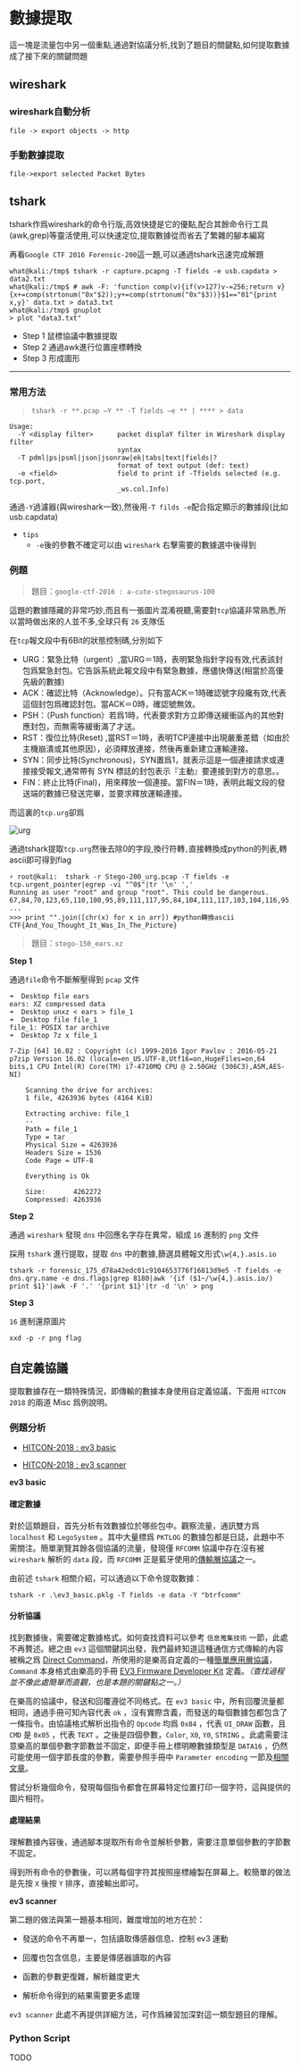 # 數據提取

這一塊是流量包中另一個重點,通過對協議分析,找到了題目的關鍵點,如何提取數據成了接下來的關鍵問題

## wireshark

### wireshark自動分析

`file -> export objects -> http`

### 手動數據提取

`file->export selected Packet Bytes`


## tshark

tshark作爲wireshark的命令行版,高效快捷是它的優點,配合其餘命令行工具(awk,grep)等靈活使用,可以快速定位,提取數據從而省去了繁雜的腳本編寫

再看`Google CTF 2016 Forensic-200`這一題,可以通過tshark迅速完成解題

```shll
what@kali:/tmp$ tshark -r capture.pcapng -T fields -e usb.capdata > data2.txt
what@kali:/tmp$ # awk -F: 'function comp(v){if(v>127)v-=256;return v}{x+=comp(strtonum("0x"$2));y+=comp(strtonum("0x"$3))}$1=="01"{print x,y}' data.txt > data3.txt
what@kali:/tmp$ gnuplot
> plot "data3.txt"
```

- Step 1 鼠標協議中數據提取
- Step 2 通過awk進行位置座標轉換
- Step 3 形成圖形

---

### 常用方法

> `tshark -r **.pcap –Y ** -T fields –e ** | **** > data`

```
Usage:
  -Y <display filter>      packet displaY filter in Wireshark display filter
                           syntax
  -T pdml|ps|psml|json|jsonraw|ek|tabs|text|fields|?
                           format of text output (def: text)
  -e <field>               field to print if -Tfields selected (e.g. tcp.port,
                           _ws.col.Info)
```

通過`-Y`過濾器(與wireshark一致),然後用`-T filds -e`配合指定顯示的數據段(比如usb.capdata)

- `tips`
    - `-e`後的參數不確定可以由 `wireshark` 右擊需要的數據選中後得到

### 例題

> 題目：`google-ctf-2016 : a-cute-stegosaurus-100`

這題的數據隱藏的非常巧妙,而且有一張圖片混淆視聽,需要對`tcp`協議非常熟悉,所以當時做出來的人並不多,全球只有 `26` 支隊伍

在`tcp`報文段中有6Bit的狀態控制碼,分別如下

- URG：緊急比特（urgent）,當URG＝1時，表明緊急指針字段有效,代表該封包爲緊急封包。它告訴系統此報文段中有緊急數據，應儘快傳送(相當於高優先級的數據)
- ACK：確認比特（Acknowledge）。只有當ACK＝1時確認號字段纔有效,代表這個封包爲確認封包。當ACK＝0時，確認號無效。
- PSH：（Push function）若爲1時，代表要求對方立即傳送緩衝區內的其他對應封包，而無需等緩衝滿了才送。
- RST：復位比特(Reset) ,當RST＝1時，表明TCP連接中出現嚴重差錯（如由於主機崩潰或其他原因），必須釋放連接，然後再重新建立運輸連接。
- SYN：同步比特(Synchronous)，SYN置爲1，就表示這是一個連接請求或連接接受報文,通常帶有 SYN 標誌的封包表示『主動』要連接到對方的意思。。
- FIN：終止比特(Final)，用來釋放一個連接。當FIN＝1時，表明此報文段的發送端的數據已發送完畢，並要求釋放運輸連接。

而這裏的`tcp.urg`卻爲

![urg](figure/urg.png)

通過tshark提取`tcp.urg`然後去除0的字段,換行符轉`,`直接轉換成python的列表,轉ascii即可得到flag

```
⚡ root@kali:  tshark -r Stego-200_urg.pcap -T fields -e  tcp.urgent_pointer|egrep -vi "^0$"|tr '\n' ','
Running as user "root" and group "root". This could be dangerous.
67,84,70,123,65,110,100,95,89,111,117,95,84,104,111,117,103,104,116,95,73,116,95,87,97,115,95,73,110,95,84,104,101,95,80,105,99,116,117,114,101,125,#
...
>>> print "".join([chr(x) for x in arr]) #python轉換ascii
CTF{And_You_Thought_It_Was_In_The_Picture}
```

> 題目：`stego-150_ears.xz`

**Step 1**

通過`file`命令不斷解壓得到 `pcap` 文件

```shell
➜  Desktop file ears
ears: XZ compressed data
➜  Desktop unxz < ears > file_1
➜  Desktop file file_1
file_1: POSIX tar archive
➜  Desktop 7z x file_1

7-Zip [64] 16.02 : Copyright (c) 1999-2016 Igor Pavlov : 2016-05-21
p7zip Version 16.02 (locale=en_US.UTF-8,Utf16=on,HugeFiles=on,64 bits,1 CPU Intel(R) Core(TM) i7-4710MQ CPU @ 2.50GHz (306C3),ASM,AES-NI)

    Scanning the drive for archives:
    1 file, 4263936 bytes (4164 KiB)

    Extracting archive: file_1
    --
    Path = file_1
    Type = tar
    Physical Size = 4263936
    Headers Size = 1536
    Code Page = UTF-8

    Everything is Ok

    Size:       4262272
    Compressed: 4263936
```

**Step 2**

通過 `wireshark` 發現 `dns` 中回應名字存在異常，組成 `16` 進制的 `png` 文件

採用 `tshark` 進行提取，提取 `dns` 中的數據,篩選具體報文形式`\w{4,}.asis.io`

`tshark -r forensic_175_d78a42edc01c9104653776f16813d9e5 -T fields -e dns.qry.name -e dns.flags|grep 8180|awk '{if ($1~/\w{4,}.asis.io/) print $1}'|awk -F '.' '{print $1}'|tr -d '\n' > png`

**Step 3**

`16` 進制還原圖片

`xxd -p -r png flag`


## 自定義協議

提取數據存在一類特殊情況，即傳輸的數據本身使用自定義協議，下面用 `HITCON 2018` 的兩道 Misc 爲例說明。

### 例題分析

- [HITCON-2018 : ev3 basic](https://github.com/ctf-wiki/ctf-challenges/tree/master/misc/cap/2018HITCON-ev3-basic)

- [HITCON-2018 : ev3 scanner](https://github.com/ctf-wiki/ctf-challenges/tree/master/misc/cap/2018HITCON-ev3-scanner)

**ev3 basic**

#### 確定數據

對於這類題目，首先分析有效數據位於哪些包中。觀察流量，通訊雙方爲 `localhost` 和 `LegoSystem` 。其中大量標爲 `PKTLOG` 的數據包都是日誌，此題中不需關注。簡單瀏覽其餘各個協議的流量，發現僅 `RFCOMM` 協議中存在沒有被 `wireshark` 解析的 `data` 段，而 `RFCOMM` 正是藍牙使用的[傳輸層協議](https://en.wikipedia.org/wiki/List_of_Bluetooth_protocols#Radio_frequency_communication_(RFCOMM))之一。

由前述 `tshark` 相關介紹，可以通過以下命令提取數據：

`tshark -r .\ev3_basic.pklg -T fields -e data -Y "btrfcomm"`

#### 分析協議

找到數據後，需要確定數據格式。如何查找資料可以參考 `信息蒐集技術` 一節，此處不再贅述。總之由 `ev3` 這個關鍵詞出發，我們最終知道這種通信方式傳輸的內容被稱之爲 [Direct Command](http://ev3directcommands.blogspot.com/2016/01/no-title-specified-page-table-border_94.html)，所使用的是樂高自定義的一種[簡單應用層協議](https://le-www-live-s.legocdn.com/sc/media/files/ev3-developer-kit/lego%20mindstorms%20ev3%20communication%20developer%20kit-f691e7ad1e0c28a4cfb0835993d76ae3.pdf?la=en-us)，`Command` 本身格式由樂高的手冊 [EV3 Firmware Developer Kit](http://www.lego.com/en-gb/mindstorms/downloads) 定義。*（查找過程並不像此處簡單而直觀，也是本題的關鍵點之一。）*

在樂高的協議中，發送和回覆遵從不同格式。在 `ev3 basic` 中，所有回覆流量都相同，通過手冊可知內容代表 `ok` ，沒有實際含義，而發送的每個數據包都包含了一條指令。由協議格式解析出指令的 `Opcode` 均爲 `0x84` ，代表 `UI_DRAW` 函數，且 `CMD` 是 `0x05` ，代表 `TEXT` 。之後是四個參數，`Color`, `X0`, `Y0`, `STRING` 。此處需要注意樂高的單個參數字節數並不固定，即便手冊上標明瞭數據類型是 `DATA16` ，仍然可能使用一個字節長度的參數，需要參照手冊中 `Parameter encoding` 一節及[相關文章](http://ev3directcommands.blogspot.com/2016/01/ev3-direct-commands-lesson-02-pre.html)。

嘗試分析幾個命令，發現每個指令都會在屏幕特定位置打印一個字符，這與提供的圖片相符。

#### 處理結果

理解數據內容後，通過腳本提取所有命令並解析參數，需要注意單個參數的字節數不固定。

得到所有命令的參數後，可以將每個字符其按照座標繪製在屏幕上。較簡單的做法是先按 `X` 後按 `Y` 排序，直接輸出即可。

**ev3 scanner**

第二題的做法與第一題基本相同，難度增加的地方在於：

- 發送的命令不再單一，包括讀取傳感器信息、控制 ev3 運動

- 回覆也包含信息，主要是傳感器讀取的內容

- 函數的參數更復雜，解析難度更大

- 解析命令得到的結果需要更多處理

`ev3 scanner` 此處不再提供詳細方法，可作爲練習加深對這一類型題目的理解。

### Python Script

TODO

